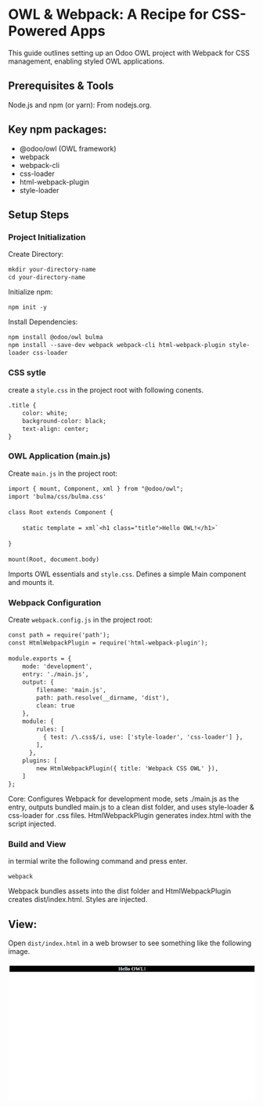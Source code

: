 # OWL & Webpack: A Recipe for CSS-Powered Apps

This guide outlines setting up an Odoo OWL project with Webpack for CSS management, enabling styled OWL applications.

## Prerequisites & Tools
Node.js and npm (or yarn): From nodejs.org.

## Key npm packages:
- @odoo/owl (OWL framework)
- webpack
- webpack-cli
- css-loader
- html-webpack-plugin
- style-loader


## Setup Steps

### Project Initialization

Create Directory:
```
mkdir your-directory-name
cd your-directory-name
```

Initialize npm:
```
npm init -y
```
Install Dependencies:
```
npm install @odoo/owl bulma
npm install --save-dev webpack webpack-cli html-webpack-plugin style-loader css-loader
```

### CSS sytle

create a `style.css` in the project root with following conents.
```
.title {
    color: white;
    background-color: black;
    text-align: center;
}
```

### OWL Application (main.js)

Create `main.js` in the project root:
```
import { mount, Component, xml } from "@odoo/owl";
import 'bulma/css/bulma.css'

class Root extends Component {
    
    static template = xml`<h1 class="title">Hello OWL!</h1>`

}

mount(Root, document.body)
```
Imports OWL essentials and `style.css`. Defines a simple Main component and mounts it.

### Webpack Configuration

Create `webpack.config.js` in the project root:
```
const path = require('path');
const HtmlWebpackPlugin = require('html-webpack-plugin');

module.exports = {
    mode: 'development',
    entry: './main.js',
    output: {
        filename: 'main.js',
        path: path.resolve(__dirname, 'dist'),
        clean: true
    },
    module: {
        rules: [
          { test: /\.css$/i, use: ['style-loader', 'css-loader'] },
        ],
      },
    plugins: [
        new HtmlWebpackPlugin({ title: 'Webpack CSS OWL' }),
    ]
};
```
Core: Configures Webpack for development mode, sets ./main.js as the entry, outputs bundled main.js to a clean dist folder, and uses style-loader & css-loader for .css files. HtmlWebpackPlugin generates index.html with the script injected.

### Build and View

in termial write the following command and press enter.
```
webpack
```

Webpack bundles assets into the dist folder and HtmlWebpackPlugin creates dist/index.html. Styles are injected.

## View:
Open `dist/index.html` in a web browser to see something like the following image.

![demo](./../misc/demo-tutorial-2.png)
